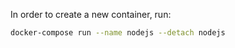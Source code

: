 In order to create a new container, run:
```sh
docker-compose run --name nodejs --detach nodejs
```
